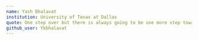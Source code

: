 ```yaml
---
name: Yash Bhalavat
institution: University of Texas at Dallas
quote: One step over but there is always going to be one more step towards learning.
github_user: Ykbhalavat
---
```

